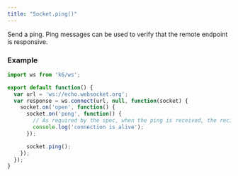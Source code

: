 ```yaml
---
title: "Socket.ping()"
---
```


Send a ping. Ping messages can be used to verify that the remote endpoint is responsive.


### Example

<div class="code-group" data-props='{"labels": []}'>

```js
import ws from 'k6/ws';

export default function() {
  var url = 'ws://echo.websocket.org';
  var response = ws.connect(url, null, function(socket) {
    socket.on('open', function() {
      socket.on('pong', function() {
        // As required by the spec, when the ping is received, the recipient must send back a pong.
        console.log('connection is alive');
      });

      socket.ping();
    });
  });
}
```

</div>
